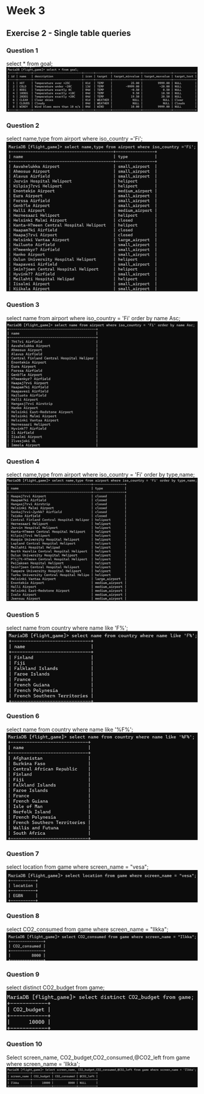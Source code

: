 # Week 3
## Exercise 2 - Single table queries
### Question 1
select * from goal;
![screenshot](screenshot1.png)

### Question 2
select name,type from airport where iso_country ='Fi';
![screenshot](Screenshot2.png)

### Question 3
select name from airport where iso_country = 'Fi' order by name Asc;
![screenshot](Screenshot3.png)

### Question 4
select name,type from airport where iso_country = 'Fi' order by type,name;
![screenshot](Screenshot4.png)

### Question 5
select name from country where name like 'F%';
![screenshot](Screenshot5.png)

### Question 6
select name from country where name like '%F%';
![screenshot](Screenshot6.png)

### Question 7
select location from game where screen_name = "vesa";
![screenshot](Screenshot7.png)

### Question 8
select CO2_consumed from game where screen_name = "Ilkka";
![screenshot](Screenshot8.png)

### Question 9
select distinct CO2_budget from game;
![screenshot](Screenshot9.png)

### Question 10
Select screen_name, CO2_budget,CO2_consumed,@CO2_left from game where screen_name = 'Ilkka';
![screenshot](Screenshot10.png)
